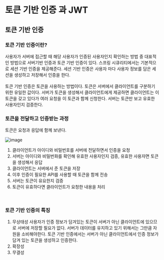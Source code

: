 # 토큰 기반 인증 과 JWT
## 토큰 기반 인증
### 토큰 기반 인증이란?
사용자가 서버에 접근할 때 해당 사용자가 인증된 사용자인지 확인하는 방법 중 대표적인 방법으로 서버기반 인증과 토큰 기반 인증이 있다.
스프링 시큐리티에서는 기본적으로 세션 기반 인증을 제공해준다.
세션 기반 인증은 사용자 마다 사용자 정보를 담은 세션을 생성하고 저장해서 인증을 한다.
<br><br>
토큰 기반 인증은 토큰을 사용하는 방법이다.
토큰은 서버에서 클라이언트를 구분하기 위한 유일한 값이다.
서버가 토큰을 생성해서 클라이언트에게 제공하면 클라이언트는 이 토큰을 갖고 있다가 여러 요청을 이 토큰과 함께 신청한다.
서버는 토큰만 보고 유효한 사용자인지 검증한다.


### 토큰을 전달하고 인증받는 과정
토큰은 요청과 응답에 함께 보낸다.

![image](https://github.com/user-attachments/assets/1ba7ec2b-1075-47f3-9049-853ca6408b81)

1. 클라이언트가 아이디와 비밀번호를 서버에 전달하면서 인증을 요청
2. 서버는 아이디와 비밀번화를 확인해 유효한 사용자인지 검증, 유효한 사용자면 토큰을 생성해서 응답
3. 클라이언트는 서버에서 준 토큰을 저장
4. 이후 인증이 필요한 API를 사용할 때 토큰을 함께 전송
5. 서버는 토큰이 유요한지 검증
6. 토큰이 유효하다면 클라이언트가 요청한 내용을 처리
<br>

### 토큰 기반 인증의 특징
1. 무상태성
사용자가 인증 정보가 담겨있는 토큰이 서버가 아닌 클라이언트에 있으므로 서버에 저장할 필요가 없다.
서버가 데이터를 유지하고 있기 위해서는 그만큼 자원을 소비해야한다.
토큰 기반 인증에서는 서버가 아닌 클라이언트에서 인증 정보가 담겨 있는 토큰을 생성하고 인증한다.
2. 확장성
3. 무결성